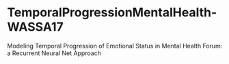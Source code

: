 # TemporalProgressionMentalHealth-WASSA17
Modeling Temporal Progression of Emotional Status in Mental Health Forum: a Recurrent Neural Net Approach
